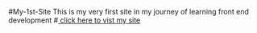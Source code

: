 #My-1st-Site
This is my very first site in my journey of learning front end development 
#<a href="https://surya-bbas.github.io/my-1st-site/" > click here to vist my site </a>
